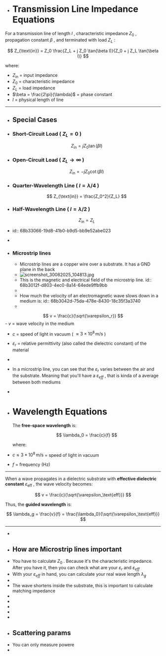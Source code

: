 - # Transmission Line Impedance Equations
  
For a transmission line of length $l$ , characteristic impedance $Z_0$ ,
propagation constant $\beta$ , and terminated with load $Z_L$ :  
  
$$
Z_{\text{in}} = Z_0 \frac{Z_L + j Z_0 \tan(\beta l)}{Z_0 + j Z_L \tan(\beta l)}
$$  
  
where:  

- $Z_{\text{in}}$ = input impedance
- $Z_0$ = characteristic impedance
- $Z_L$ = load impedance
- $\beta = \frac{2\pi}{\lambda}$ = phase constant
- $l$ = physical length of line
  
---

- ## Special Cases

- ### Short-Circuit Load ( $Z_L = 0$ )

  $$
  Z_{\text{in}} = j Z_0 \tan(\beta l)
  $$  

- ### Open-Circuit Load ( $Z_L \to \infty$ )

  $$
  Z_{\text{in}} = -j Z_0 \cot(\beta l)
  $$  

- ### Quarter-Wavelength Line ( $l = \lambda/4$ )

  $$
  Z_{\text{in}} = \frac{Z_0^2}{Z_L}
  $$  

- ### Half-Wavelength Line ( $l = \lambda/2$ )

  $$
  Z_{\text{in}} = Z_L
  $$  
-
  id:: 68b33066-19d8-41b0-b9d5-bb9e52abe023
-

- ### Microstrip lines
 	- Microstrip lines are a copper wire over a substrate. It has a GND plane in the back
 	- ![screenshot_30082025_104813.jpg](../assets/screenshot_30082025_104813_1756561708404_0.jpg)
 	- This is the  magnetic and electrical field of the microstrip line.
   id:: 68b3012f-d803-4ec0-8a14-64ede9ffb9bb
 	-
 	- How much the velocity of an electromagnetic wave slows down in a medium is:
   id:: 68b3042d-75da-478e-8430-18c35f3a3740
 	-

$$
   v = \frac{c}{\sqrt{\varepsilon_r}}
   $$ - $v$ = wave velocity in the medium
 - $c$ = speed of light in vacuum ( $\approx 3 \times 10^8 \, \text{m/s}$ )
 - $\varepsilon_r$ = relative permittivity (also called the dielectric constant) of the material
-
 - In a microstrip line, you can see that the $\varepsilon_r$ varies between the air and the substrate. Meaning that you'll have a $\varepsilon_{eff}$ , that is kinda of a average between both mediums
 -
 - # Wavelength Equations
     
   The **free-space wavelength** is:  
     
   $$
   \lambda_0 = \frac{c}{f}
   $$  
     
   where:  
 - $c \approx 3 \times 10^8 \, \text{m/s}$ = speed of light in vacuum
 - $f$ = frequency (Hz)
     
---
     
   When a wave propagates in a dielectric substrate with **effective dielectric constant** $\varepsilon_\text{eff}$ ,
   the wave velocity becomes:  
     
   $$
   v = \frac{c}{\sqrt{\varepsilon_\text{eff}}}
   $$  
     
   Thus, the **guided wavelength** is:  
     
   $$
   \lambda_g = \frac{v}{f} = \frac{\lambda_0}{\sqrt{\varepsilon_\text{eff}}}
   $$  
     
---
 -
 - ## How are Microstrip lines important
  - You have to calculate $Z_0$ . Because it's the characteristic impedance. After you have it, then you can check what are your $\varepsilon_r$ and $\varepsilon_{eff}$
  - With your $\varepsilon_{eff}$ in hand, you can calculate your real wave length $\lambda_{g}$
  -
  - The wave shortens inside the substrate, this is important to calculate matching impedance
  -
  -
  -
  -
 -
- ## Scattering params
 - You can only measure powere
-

